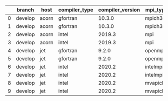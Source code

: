 |    | branch   | host   | compiler_type   | compiler_version   | mpi_type   | mpi_version   | o_g   | os    | unit_pass   | unit_fail   | system_pass   | system_fail   | example_pass   | example_fail   | nuopc_pass   | nuopc_fail   | build_passed   |
|----|----------|--------|-----------------|--------------------|------------|---------------|-------|-------|-------------|-------------|---------------|---------------|----------------|----------------|--------------|--------------|----------------|
|  0 | develop  | acorn  | gfortran        | 10.3.0             | mpich3     | 8.1.7         | O     | Linux | 9071        | 0           | 49            | 0             | 80             | 0              | 50           | 0            | True           |
|  1 | develop  | acorn  | gfortran        | 10.3.0             | mpich3     | 8.1.7         | g     | Linux | 13695       | 0           | 49            | 0             | 80             | 0              | 50           | 0            | True           |
|  2 | develop  | acorn  | intel           | 2019.3             | mpi        | 8.1.7         | O     | Linux | 11931       | queued28    | 49            | 0             | 80             | 0              | 50           | 0            | True           |
|  3 | develop  | acorn  | intel           | 2019.3             | mpi        | 8.1.7         | g     | Linux | 11931       | queued28    | 49            | 0             | 80             | 0              | 50           | 0            | True           |
|  4 | develop  | jet    | gfortran        | 9.2.0              | openmpi    | 3.1.4         | O     | Linux | fail        | fail        | fail          | fail          | fail           | fail           | queued       | queued       | True           |
|  5 | develop  | jet    | gfortran        | 9.2.0              | openmpi    | 3.1.4         | g     | Linux | fail        | fail        | fail          | fail          | fail           | fail           | queued       | queued       | True           |
|  6 | develop  | jet    | intel           | 2020.2             | intelmpi   | 2020.2        | O     | Linux | fail        | fail        | fail          | fail          | fail           | fail           | queued       | queued       | True           |
|  7 | develop  | jet    | intel           | 2020.2             | intelmpi   | 2020.2        | g     | Linux | fail        | fail        | fail          | fail          | fail           | fail           | queued       | queued       | True           |
|  8 | develop  | jet    | intel           | 2020.2             | mvapich2   | 2.3           | O     | Linux | fail        | fail        | fail          | fail          | fail           | fail           | queued       | queued       | True           |
|  9 | develop  | jet    | intel           | 2020.2             | mvapich2   | 2.3           | g     | Linux | fail        | fail        | fail          | fail          | fail           | fail           | queued       | queued       | True           |